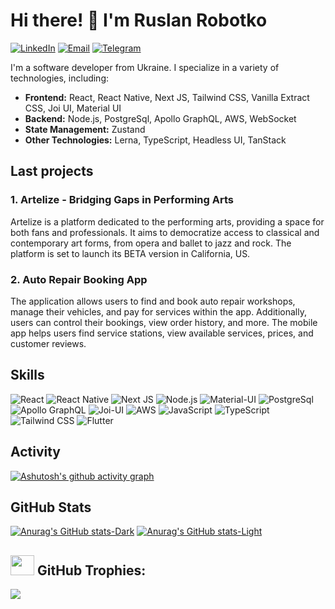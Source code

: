 
# Hi there! 👋 I'm Ruslan Robotko

[![LinkedIn](https://img.shields.io/badge/-LinkedIn-blue?style=flat-square&logo=linkedin&logoColor=white)](https://www.linkedin.com/in/%D1%80%D1%83%D1%81%D0%BB%D0%B0%D0%BD-%D1%80%D0%BE%D0%B1%D0%BE%D1%82%D1%8C%D0%BA%D0%BE-3ba799152/)
[![Email](https://img.shields.io/badge/-Email-red?style=flat-square&logo=gmail&logoColor=white)](mailto:robotko.ruslan@gmail.com)
[![Telegram](https://img.shields.io/badge/-Telegram-blue?style=flat-square&logo=telegram&logoColor=white)](https://t.me/ruslan_robotko)

I'm a software developer from Ukraine. I specialize in a variety of technologies, including:

- **Frontend:** React, React Native, Next JS, Tailwind CSS, Vanilla Extract CSS, Joi UI, Material UI
- **Backend:** Node.js, PostgreSql, Apollo GraphQL, AWS, WebSocket
- **State Management:** Zustand
- **Other Technologies:** Lerna, TypeScript, Headless UI, TanStack

## Last projects

### 1. Artelize - Bridging Gaps in Performing Arts
Artelize is a platform dedicated to the performing arts, providing a space for both fans and professionals. It aims to democratize access to classical and contemporary art forms, from opera and ballet to jazz and rock. The platform is set to launch its BETA version in California, US. 

### 2. Auto Repair Booking App
 The application allows users to find and book auto repair workshops, manage their vehicles, and pay for services within the app. Additionally, users can control their bookings, view order history, and more. The mobile app helps users find service stations, view available services, prices, and customer reviews.

## Skills

![React](https://img.shields.io/badge/-React-61DAFB?style=flat&logo=react&logoColor=white)
![React Native](https://img.shields.io/badge/-React_Native-61DAFB?style=flat&logo=react&logoColor=white)
![Next JS](https://img.shields.io/badge/-Next_JS-000000?style=flat&logo=next.js&logoColor=white)
![Node.js](https://img.shields.io/badge/-Node.js-339933?style=flat&logo=node.js&logoColor=white)
![Material-UI](https://img.shields.io/badge/-Material_UI-0081CB?style=flat&logo=material-ui&logoColor=white)
![PostgreSql](https://img.shields.io/badge/-PostgreSql-4169E1?style=flat&logo=postgresql&logoColor=white)
![Apollo GraphQL](https://img.shields.io/badge/-Apollo_GraphQL-311C87?style=flat&logo=apollo-graphql&logoColor=white)
![Joi-UI](https://img.shields.io/badge/-Joi-F44336?style=flat&logo=joi&logoColor=white)
![AWS](https://img.shields.io/badge/-AWS-232F3E?style=flat&logo=amazon-aws&logoColor=white)
![JavaScript](https://img.shields.io/badge/-JavaScript-F7DF1E?style=flat&logo=javascript&logoColor=black)
![TypeScript](https://img.shields.io/badge/-TypeScript-3178C6?style=flat&logo=typescript&logoColor=white)
![Tailwind CSS](https://img.shields.io/badge/-Tailwind_CSS-38B2AC?style=flat&logo=tailwind-css&logoColor=white)
![Flutter](https://img.shields.io/badge/-Flutter-02569B?style=flat&logo=flutter&logoColor=white)


## Activity

[![Ashutosh's github activity graph](https://github-readme-activity-graph.vercel.app/graph?username=robotkoruslan&theme=github-compact)](https://github.com/robotkoruslan/github-readme-activity-graph)

## GitHub Stats

[![Anurag's GitHub stats-Dark](https://github-readme-stats.vercel.app/api?username=robotkoruslan&show_icons=true&theme=dark#gh-dark-mode-only)](https://github.com/robotkoruslan/github-readme-stats#gh-dark-mode-only)
[![Anurag's GitHub stats-Light](https://github-readme-stats.vercel.app/api?username=robotkoruslan&show_icons=true&theme=default#gh-light-mode-only)](https://github.com/robotkoruslan/github-readme-stats#gh-light-mode-only)

##  <img src="https://github.com/robotkoruslan/robotkoruslan/blob/main/trophy.gif?raw=true" style="margin-bottom: -0.1rem;" width="38px" height="32px"> GitHub Trophies:

![](https://github-profile-trophy.vercel.app/?username=robotkoruslan&theme=radical&no-frame=true&no-bg=false&rank=-C)
